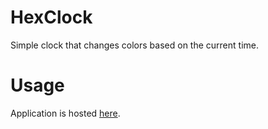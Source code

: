 # HexClock
Simple clock that changes colors based on the current time.

# Usage
Application is hosted [here](http://hexclock.herokuapp.com/).

